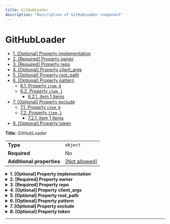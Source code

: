 ```yaml
---
title: GitHubLoader
description: "Description of GitHubLoader component"
---
```

# GitHubLoader

- [1. [Optional] Property implementation](#implementation)
- [2. [Required] Property owner](#owner)
- [3. [Required] Property repo](#repo)
- [4. [Optional] Property client_args](#client_args)
- [5. [Optional] Property root_path](#root_path)
- [6. [Optional] Property pattern](#pattern)
  - [6.1. Property `item 0`](#pattern_anyOf_i0)
  - [6.2. Property `item 1`](#pattern_anyOf_i1)
    - [6.2.1. item 1 items](#autogenerated_heading_2)
- [7. [Optional] Property exclude](#exclude)
  - [7.1. Property `item 0`](#exclude_anyOf_i0)
  - [7.2. Property `item 1`](#exclude_anyOf_i1)
    - [7.2.1. item 1 items](#autogenerated_heading_3)
- [8. [Optional] Property token](#token)

**Title:** GitHubLoader

|                           |                                                         |
| ------------------------- | ------------------------------------------------------- |
| **Type**                  | `object`                                                |
| **Required**              | No                                                      |
| **Additional properties** | [[Not allowed]](# "Additional Properties not allowed.") |

<details>
<summary>
<strong> <a name="implementation"></a>1. [Optional] Property implementation</strong>  

</summary>
<blockquote>

|              |         |
| ------------ | ------- |
| **Type**     | `const` |
| **Required** | No      |

Specific value: `"GitHubLoader"`

</blockquote>
</details>

<details>
<summary>
<strong> <a name="owner"></a>2. [Required] Property owner</strong>  

</summary>
<blockquote>

**Title:** Owner

|              |          |
| ------------ | -------- |
| **Type**     | `string` |
| **Required** | Yes      |

</blockquote>
</details>

<details>
<summary>
<strong> <a name="repo"></a>3. [Required] Property repo</strong>  

</summary>
<blockquote>

**Title:** Repo

|              |          |
| ------------ | -------- |
| **Type**     | `string` |
| **Required** | Yes      |

</blockquote>
</details>

<details>
<summary>
<strong> <a name="client_args"></a>4. [Optional] Property client_args</strong>  

</summary>
<blockquote>

**Title:** Client Args

|                           |                                                                           |
| ------------------------- | ------------------------------------------------------------------------- |
| **Type**                  | `object`                                                                  |
| **Required**              | No                                                                        |
| **Additional properties** | [[Any type: allowed]](# "Additional Properties of any type are allowed.") |
| **Default**               | `{}`                                                                      |

</blockquote>
</details>

<details>
<summary>
<strong> <a name="root_path"></a>5. [Optional] Property root_path</strong>  

</summary>
<blockquote>

**Title:** Root Path

|              |          |
| ------------ | -------- |
| **Type**     | `string` |
| **Required** | No       |
| **Default**  | `null`   |

</blockquote>
</details>

<details>
<summary>
<strong> <a name="pattern"></a>6. [Optional] Property pattern</strong>  

</summary>
<blockquote>

**Title:** Pattern

|                           |                                                                           |
| ------------------------- | ------------------------------------------------------------------------- |
| **Type**                  | `combining`                                                               |
| **Required**              | No                                                                        |
| **Additional properties** | [[Any type: allowed]](# "Additional Properties of any type are allowed.") |
| **Default**               | `"**"`                                                                    |

<blockquote>

| Any of(Option)              |
| --------------------------- |
| [item 0](#pattern_anyOf_i0) |
| [item 1](#pattern_anyOf_i1) |

<blockquote>

### <a name="pattern_anyOf_i0"></a>6.1. Property `item 0`

|              |          |
| ------------ | -------- |
| **Type**     | `string` |
| **Required** | No       |

</blockquote>
<blockquote>

### <a name="pattern_anyOf_i1"></a>6.2. Property `item 1`

|              |                   |
| ------------ | ----------------- |
| **Type**     | `array of string` |
| **Required** | No                |

|                      | Array restrictions |
| -------------------- | ------------------ |
| **Min items**        | N/A                |
| **Max items**        | N/A                |
| **Items unicity**    | False              |
| **Additional items** | False              |
| **Tuple validation** | See below          |

| Each item of this array must be         | Description |
| --------------------------------------- | ----------- |
| [item 1 items](#pattern_anyOf_i1_items) | -           |

#### <a name="autogenerated_heading_2"></a>6.2.1. item 1 items

|              |          |
| ------------ | -------- |
| **Type**     | `string` |
| **Required** | No       |

</blockquote>

</blockquote>

</blockquote>
</details>

<details>
<summary>
<strong> <a name="exclude"></a>7. [Optional] Property exclude</strong>  

</summary>
<blockquote>

**Title:** Exclude

|                           |                                                                           |
| ------------------------- | ------------------------------------------------------------------------- |
| **Type**                  | `combining`                                                               |
| **Required**              | No                                                                        |
| **Additional properties** | [[Any type: allowed]](# "Additional Properties of any type are allowed.") |
| **Default**               | `[]`                                                                      |

<blockquote>

| Any of(Option)              |
| --------------------------- |
| [item 0](#exclude_anyOf_i0) |
| [item 1](#exclude_anyOf_i1) |

<blockquote>

### <a name="exclude_anyOf_i0"></a>7.1. Property `item 0`

|              |          |
| ------------ | -------- |
| **Type**     | `string` |
| **Required** | No       |

</blockquote>
<blockquote>

### <a name="exclude_anyOf_i1"></a>7.2. Property `item 1`

|              |                   |
| ------------ | ----------------- |
| **Type**     | `array of string` |
| **Required** | No                |

|                      | Array restrictions |
| -------------------- | ------------------ |
| **Min items**        | N/A                |
| **Max items**        | N/A                |
| **Items unicity**    | False              |
| **Additional items** | False              |
| **Tuple validation** | See below          |

| Each item of this array must be         | Description |
| --------------------------------------- | ----------- |
| [item 1 items](#exclude_anyOf_i1_items) | -           |

#### <a name="autogenerated_heading_3"></a>7.2.1. item 1 items

|              |          |
| ------------ | -------- |
| **Type**     | `string` |
| **Required** | No       |

</blockquote>

</blockquote>

</blockquote>
</details>

<details>
<summary>
<strong> <a name="token"></a>8. [Optional] Property token</strong>  

</summary>
<blockquote>

**Title:** Token

|              |          |
| ------------ | -------- |
| **Type**     | `string` |
| **Required** | No       |

**Description:** Github token, can also be set via envar 'GITHUB_TOKEN'

</blockquote>
</details>

----------------------------------------------------------------------------------------------------------------------------
